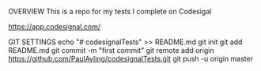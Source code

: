 OVERVIEW
This is a repo for my tests I complete on Codesigal

https://app.codesignal.com/

GIT SETTINGS
echo "# codesignalTests" >> README.md
git init
git add README.md
git commit -m "first commit"
git remote add origin https://github.com/PaulAyling/codesignalTests.git
git push -u origin master